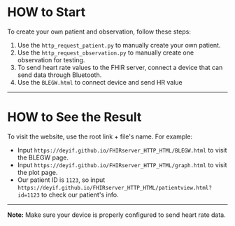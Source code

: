 # HOW to Start

To create your own patient and observation, follow these steps:

1. Use the `http_request_patient.py` to manually create your own patient.
2. Use the `http_request_observation.py` to manually create one observation for testing.
3. To send heart rate values to the FHIR server, connect a device that can send data through Bluetooth.
4. Use the `BLEGW.html` to connect device and send HR value

---

# HOW to See the Result

To visit the website, use the root link + file's name. For example:

- Input `https://deyif.github.io/FHIRserver_HTTP_HTML/BLEGW.html` to visit the BLEGW page.
- Input `https://deyif.github.io/FHIRserver_HTTP_HTML/graph.html` to visit the plot page.
- Our patient ID is `1123`, so input `https://deyif.github.io/FHIRserver_HTTP_HTML/patientview.html?id=1123` to check our patient's info.

---

**Note:** Make sure your device is properly configured to send heart rate data.
